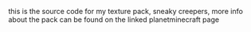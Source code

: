this is the source code for my texture pack, sneaky creepers, more info about the pack can be found on the linked planetminecraft page
